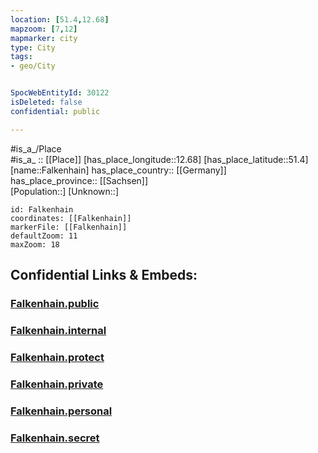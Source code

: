 ```yaml
---
location: [51.4,12.68] 
mapzoom: [7,12] 
mapmarker: city 
type: City
tags:
- geo/City


SpocWebEntityId: 30122
isDeleted: false
confidential: public

---
```

#is_a_/Place  
#is_a_ :: [[Place]] 
[has_place_longitude::12.68] 
[has_place_latitude::51.4] 
[name::Falkenhain] 
has_place_country:: [[Germany]]  
has_place_province:: [[Sachsen]]  
[Population::] 
[Unknown::] 


```leaflet
id: Falkenhain
coordinates: [[Falkenhain]] 
markerFile: [[Falkenhain]] 
defaultZoom: 11 
maxZoom: 18
```


## Confidential Links & Embeds: 

### [Falkenhain.public](/_public/\Earth\Continent\Europe\Europe~Central\Germany\Germany~East\Sachsen\counties~Sachsen\Leipzig\cities~Leipzig\Bennewitz\CityFalkenhain.public.md) 

### [Falkenhain.internal](/_internal/\Earth\Continent\Europe\Europe~Central\Germany\Germany~East\Sachsen\counties~Sachsen\Leipzig\cities~Leipzig\Bennewitz\CityFalkenhain.internal.md) 

### [Falkenhain.protect](/_protect/\Earth\Continent\Europe\Europe~Central\Germany\Germany~East\Sachsen\counties~Sachsen\Leipzig\cities~Leipzig\Bennewitz\CityFalkenhain.protect.md) 

### [Falkenhain.private](/_private/\Earth\Continent\Europe\Europe~Central\Germany\Germany~East\Sachsen\counties~Sachsen\Leipzig\cities~Leipzig\Bennewitz\CityFalkenhain.private.md) 

### [Falkenhain.personal](/_personal/\Earth\Continent\Europe\Europe~Central\Germany\Germany~East\Sachsen\counties~Sachsen\Leipzig\cities~Leipzig\Bennewitz\CityFalkenhain.personal.md) 

### [Falkenhain.secret](/_secret/\Earth\Continent\Europe\Europe~Central\Germany\Germany~East\Sachsen\counties~Sachsen\Leipzig\cities~Leipzig\Bennewitz\CityFalkenhain.secret.md)

